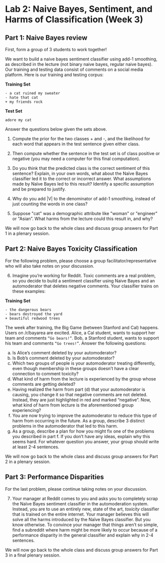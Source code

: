 # Lab 2: Naive Bayes, Sentiment, and Harms of Classification (Week 3)

## Part 1: Naive Bayes review

First, form a group of 3 students to work together!

We want to build a naive bayes sentiment classifier using add-1 smoothing, as described in the lecture (not binary naive bayes, regular naive bayes). Our training and testing data consist of comments on a social media platform. Here is our training and testing corpus:

**Training Set**

    - a cat ruined my sweater
    - hate that cat
    + my friends rock

**Test Set**

    adore my cat

Answer the questions below given the sets above.

1. Compute the prior for the two classes + and -, and the likelihood for each word that appears in the test sentence given either class.

2. Then compute whether the sentence in the test set is of class positive or negative (you may need a computer for this final computation).

3. Do you think that the predicted class is the correct sentiment of this sentence? Explain, in your own words, what about the Naïve Bayes classifier led it to the correct or incorrect answer. What assumptions made by Naïve Bayes led to this result? Identify a specific assumption and be prepared to justify.

4. Why do you add |V| to the denominator of add-1 smoothing, instead of just counting the words in one class?

5. Suppose "cat" was a demographic attribute like "woman" or "engineer" or "Asian”. What harms from the lecture could this result in, and why?

We will now go back to the whole class and discuss group answers for Part 1 in a plenary session.

## Part 2: Naive Bayes Toxicity Classification

For the following problem, please choose a group facilitator/representative who will also take notes on your discussion.

6. Imagine you’re working for Reddit. Toxic comments are a real problem, so you decide to build a sentiment classifier using Naive Bayes and an automoderator that deletes negative comments. Your classifier trains on these examples:

**Training Set**

    - the dangerous bears
    - bears destroyed the yard
    + beautiful redwood trees

   The week after training, the Big Game (between Stanford and Cal) happens. Users on /r/bayarea are excited. Alice, a Cal student, wants to support her team and comments `“Go bears!”`. Bob, a Stanford student, wants to support his team and comments `“Go trees!”`. Answer the following questions:

   <ol type="a">
      <li>Is Alice’s comment deleted by your automoderator?</li>
      <li>Is Bob’s comment deleted by your automoderator?</li>
      <li>Which two groups of people is your automoderator treating differently, even though membership in these groups doesn’t have a clear connection to comment toxicity?</li>
      <li>What kind of harm from the lecture is experienced by the group whose comments are getting deleted?</li>
      <li>Having realized the harm from part (d) that your automoderator is causing, you change it so that negative comments are not deleted. Instead, they are just highlighted in red and marked “negative”. Now, what kind of harm from lecture is the aforementioned group experiencing?</li>
      <li>You are now trying to improve the automoderator to reduce this type of harm from occurring in the future. As a group, describe 3 distinct problems in the automoderator that led to this harm.</li>
      <li>As a group, describe a plan for how you might fix one of the problems you described in part f. If you don’t have any ideas, explain why this seems hard. For whatever question you answer, your group should write at least 2-4 sentences.</li>
   </ol>


   We will now go back to the whole class and discuss group answers for Part 2 in a plenary session.

## Part 3: Performance Disparities

For the last problem, please continue taking notes on your discussion.

7. Your manager at Reddit comes to you and asks you to completely scrap the Naïve Bayes sentiment classifier in the automoderation system. Instead, you are to use an entirely new, state of the art, *toxicity* classifier that is trained on the entire internet. Your manager believes this will solve all the harms introduced by the Naïve Bayes classifier. But you know otherwise. To convince your manager that things aren’t so simple, find a subreddit where harm might be more likely to occur because of a performance disparity in the general classifier and explain why in 2-4 sentences. 

We will now go back to the whole class and discuss group answers for Part 3 in a final plenary session.